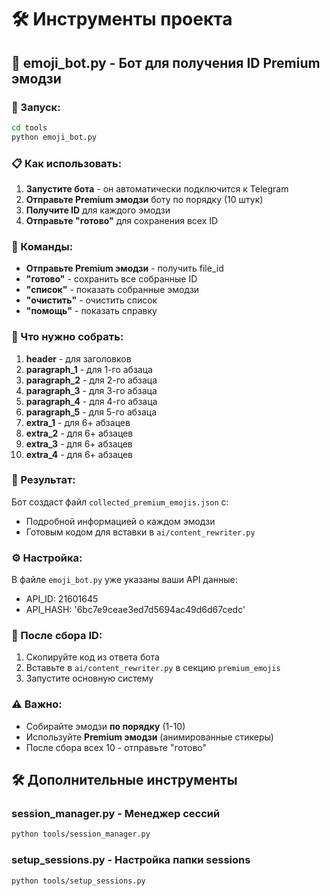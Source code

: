 # 🛠️ Инструменты проекта

## 🤖 emoji_bot.py - Бот для получения ID Premium эмодзи

### 🚀 Запуск:

```bash
cd tools
python emoji_bot.py
```

### 📋 Как использовать:

1. **Запустите бота** - он автоматически подключится к Telegram
2. **Отправьте Premium эмодзи** боту по порядку (10 штук)
3. **Получите ID** для каждого эмодзи
4. **Отправьте "готово"** для сохранения всех ID

### 🎯 Команды:

- **Отправьте Premium эмодзи** - получить file_id
- **"готово"** - сохранить все собранные ID
- **"список"** - показать собранные эмодзи
- **"очистить"** - очистить список
- **"помощь"** - показать справку

### 📝 Что нужно собрать:

1. **header** - для заголовков
2. **paragraph_1** - для 1-го абзаца
3. **paragraph_2** - для 2-го абзаца
4. **paragraph_3** - для 3-го абзаца
5. **paragraph_4** - для 4-го абзаца
6. **paragraph_5** - для 5-го абзаца
7. **extra_1** - для 6+ абзацев
8. **extra_2** - для 6+ абзацев
9. **extra_3** - для 6+ абзацев
10. **extra_4** - для 6+ абзацев

### 📁 Результат:

Бот создаст файл `collected_premium_emojis.json` с:
- Подробной информацией о каждом эмодзи
- Готовым кодом для вставки в `ai/content_rewriter.py`

### ⚙️ Настройка:

В файле `emoji_bot.py` уже указаны ваши API данные:
- API_ID: 21601645
- API_HASH: '6bc7e9ceae3ed7d5694ac49d6d67cedc'

### 🔧 После сбора ID:

1. Скопируйте код из ответа бота
2. Вставьте в `ai/content_rewriter.py` в секцию `premium_emojis`
3. Запустите основную систему

### ⚠️ Важно:

- Собирайте эмодзи **по порядку** (1-10)
- Используйте **Premium эмодзи** (анимированные стикеры)
- После сбора всех 10 - отправьте "готово"

## 🛠️ Дополнительные инструменты

### session_manager.py - Менеджер сессий
```bash
python tools/session_manager.py
```

### setup_sessions.py - Настройка папки sessions
```bash
python tools/setup_sessions.py
```
